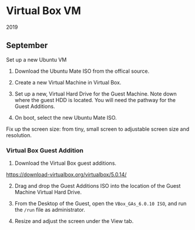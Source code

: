 # Virtual Box VM 

2019

## September 

Set up a new Ubuntu VM

1. Download the Ubuntu Mate ISO from the offical source.

2. Create a new Virtual Machine in Virtual Box. 

3. Set up a new, Virtual Hard Drive for the Guest Machine. Note down where 
the guest HDD is located. You will need the pathway for the Guest Additions.

4. On boot, select the new Ubuntu Mate ISO. 

Fix up the screen size: from tiny, small screen to adjustable screen size and resolution.

### Virtual Box Guest Addition 

1. Download the Virtual Box guest additions.

https://download-virtualbox.org/virtualbox/5.0.14/

2. Drag and drop the Guest Additions ISO into the location 
of the Guest Machine Virtual Hard Drive.

3. From the Desktop of the Guest, open the ``VBox_GAs_6.0.10 ISO``,
and run the ``/run`` file as administrator. 

4. Resize and adjust the screen under the View tab.

